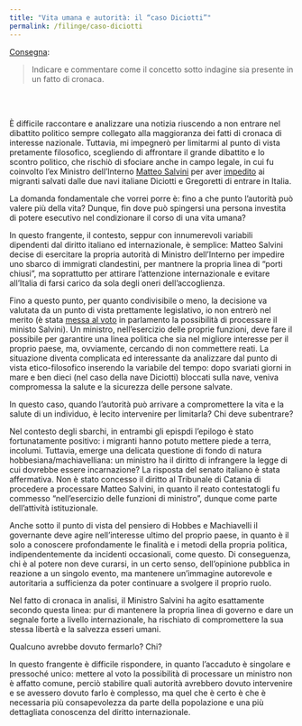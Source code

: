 ```yaml
---
title: "Vita umana e autorità: il “caso Diciotti”"
permalink: /filinge/caso-diciotti
---
```

[Consegna](https://filinge.blogspot.com/2020/05/step-14-un-fatto-di-cronaca.html):

> Indicare e commentare come il concetto sotto indagine sia presente in un fatto di cronaca.

<br>
<br>

È difficile raccontare e analizzare una notizia riuscendo a non entrare nel dibattito politico sempre collegato alla maggioranza dei fatti di cronaca di interesse nazionale. Tuttavia, mi impegnerò per limitarmi al punto di vista pretamente filosofico, scegliendo di affrontare il grande dibattito e lo scontro politico, che rischiò di sfociare anche in campo legale, in cui fu coinvolto l’ex Ministro dell’Interno <a href="https://it.wikipedia.org/wiki/Matteo_Salvini" rel="noopener" target="_blank">Matteo Salvini</a> per aver <a href="https://www.internazionale.it/bloc-notes/annalisa-camilli/2019/02/18/diciotti-matteo-salvini" rel="noopener" target="_blank">impedito</a> ai migranti salvati dalle due navi italiane Diciotti e Gregoretti di entrare in Italia.

La domanda fondamentale che vorrei porre è: fino a che punto l’autorità può valere più della vita? Dunque, fin dove può spingersi una persona investita di potere esecutivo nel condizionare il corso di una vita umana?

In questo frangente, il contesto, seppur con innumerevoli variabili dipendenti dal diritto italiano ed internazionale, è semplice: Matteo Salvini decise di esercitare la propria autorità di Ministro dell’Interno per impedire uno sbarco di immigrati clandestini, per mantnere la propria linea di “porti chiusi”, ma soprattutto per attirare l’attenzione internazionale e evitare all’Italia di farsi carico da sola degli oneri dell’accoglienza.

Fino a questo punto, per quanto condivisibile o meno, la decisione va valutata da un punto di vista prettamente legislativo, io non entrerò nel merito (è stata <a href="https://www.ilpost.it/2018/08/27/salvini-indagine-tribunale-dei-ministri/" rel="noopenr" target="_blank">messa al voto</a> in parlamento la possibilità di processare il ministo Salvini). Un ministro, nell’esercizio delle proprie funzioni, deve fare il possibile per garantire una linea politica che sia nel migliore interesse per il proprio paese, ma, ovviamente, cercando di non commettere reati. La situazione diventa complicata ed interessante da analizzare dal punto di vista etico-filosofico inserendo la variabile del tempo: dopo svariati giorni in mare e ben dieci (nel caso della nave Diciotti) bloccati sulla nave, veniva compromessa la salute e la sicurezza delle persone salvate.

In questo caso, quando l’autorità può arrivare a compromettere la vita e la salute di un individuo, è lecito intervenire per limitarla? Chi deve subentrare?

Nel contesto degli sbarchi, in entrambi gli epispdi l’epilogo è stato fortunatamente positivo: i migranti hanno potuto mettere piede a terra, incolumi. Tuttavia, emerge una delicata questione di fondo di natura hobbesiana/machiavelliana: un ministro ha il diritto di infrangere la legge di cui dovrebbe essere incarnazione? La risposta del senato italiano è stata affermativa. Non è stato concesso il diritto al Tribunale di Catania di procedere a processare Matteo Salvini, in quanto il reato contestatogli fu commesso “nell’esercizio delle funzioni di ministro”, dunque come parte dell’attività istituzionale.

Anche sotto il punto di vista del pensiero di Hobbes e Machiavelli il governante deve agire nell’interesse ultimo del proprio paese, in quanto è il solo a conoscere profondamente le finalità e i metodi della propria politica, indipendentemente da incidenti occasionali, come questo. Di conseguenza, chi è al potere non deve curarsi, in un certo senso, dell’opinione pubblica in reazione a un singolo evento, ma mantenere un’immagine autorevole e autoritaria a sufficienza da poter continuare a svolgere il proprio ruolo.

Nel fatto di cronaca in analisi, il Ministro Salvini ha agito esattamente secondo questa linea: pur di mantenere la propria linea di governo e dare un segnale forte a livello internazionale, ha rischiato di compromettere la sua stessa libertà e la salvezza esseri umani.

Qualcuno avrebbe dovuto fermarlo? Chi?

In questo frangente è difficile rispondere, in quanto l’accaduto è singolare e pressoché unico: mettere al voto la possibilità di processare un ministro non è affatto comune, perciò stabilire quali autorità avrebbero dovuto intervenire e se avessero dovuto farlo è complesso, ma quel che è certo è che è necessaria più consapevolezza da parte della popolazione e una più dettagliata conoscenza del diritto internazionale.
